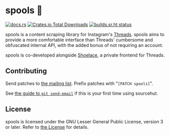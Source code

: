 # spools 🧵

[![docs.rs](https://img.shields.io/docsrs/spools)](https://docs.rs/spools) [![Crates.io Total Downloads](https://img.shields.io/crates/d/spools)](https://lib.rs/spools) [![builds.sr.ht status](https://builds.sr.ht/~nixgoat/spools.svg)](https://builds.sr.ht/~nixgoat/spools?)

spools is a content scraping library for Instagram's [Threads](https://threads.net).
spools aims to provide a more comfortable interface than Threads' cumbersome and obfuscated
internal API, with the added bonus of not requiring an account.

spools is co-developed alongside [Shoelace](https://sr.ht/~nixgoat/shoelace), a private frontend
for Threads.

## Contributing
Send patches to [the mailing list](https://lists.sr.ht/~nixgoat/public-inbox). Prefix patches
with "`[PATCH spools]`".

See [the guide to `git send-email`](https://git-send-email.io) if this is your first time using
sourcehut.

## License
spools is licensed under the GNU Lesser General Public License, version 3 or later. Refer to
[the License](LICENSE) for details.
